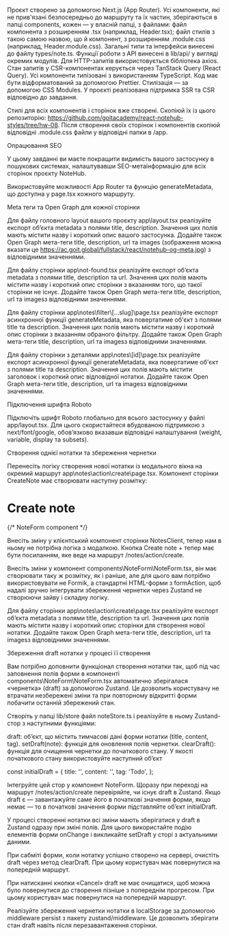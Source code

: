 Проєкт створено за допомогою Next.js (App Router).
Усі компоненти, які не прив'язані безпосередньо до маршруту та їх частин, зберігаються в папці components, кожен — у власній папці, з файлами:
файл компонента з розширенням .tsx (наприклад, Header.tsx);
файл стилів з такою самою назвою, що й компонент, з розширенням .module.css (наприклад, Header.module.css).
Загальні типи та інтерфейси винесені до файлу types/note.ts.
Функції роботи з API винесені в lib/api/ у вигляді окремих модулів.
Для HTTP-запитів використовується бібліотека axios.
Стан запитів у CSR-компонентах керується через TanStack Query (React Query).
Усі компоненти типізовані з використанням TypeScript.
Код має бути відформатований за допомогою Prettier.
Стилізація — за допомогою CSS Modules.
У проєкті реалізована підтримка SSR та CSR відповідно до завдання.

Стилі для всіх компонентів і сторінок вже створені. Скопіюй їх із цього репозиторію: https://github.com/goitacademy/react-notehub-styles/tree/hw-08. Після створення своїх сторінок і компонентів скопіюй відповідні .module.css файли у відповідні папки в /app.

Опрацювання SEO

У цьому завданні ви маєте покращити видимість вашого застосунку в пошукових системах, налаштувавши SEO-метаінформацію для всіх сторінок проєкту NoteHub.

Використовуйте можливості App Router та функцію generateMetadata, що доступна у page.tsx кожного маршруту.

Meta теги та Open Graph для кожної сторінки

Для файлу головного layout вашого проєкту app\\layout.tsx реалізуйте експорт об’єкта metadata з полями title, description. Значення цих полів мають містити назву і короткий опис вашого застосунка. Додайте також Open Graph мета-теги title, description, url та images (зображення можна вказати це https://ac.goit.global/fullstack/react/notehub-og-meta.jpg) з відповідними значеннями.

Для файлу сторінки app\\not-found.tsx реалізуйте експорт об’єкта metadata з полями title, description та url. Значення цих полів мають містити назву і короткий опис сторінки з вказанням того, що такої сторінки не існує. Додайте також Open Graph мета-теги title, description, url та imagesз відповідними значеннями.

Для файлу сторінки app\\notes\\filter\\[...slug]\\page.tsx реалізуйте експорт асинхронної функції generateMetadata, яка повертатиме об'єкт з полями title та description. Значення цих полів мають містити назву і короткий опис сторінки з вказанням обраного фільтру. Додайте також Open Graph мета-теги title, description, url та imagesз відповідними значеннями.

Для файлу сторінки з деталями app\\notes\\[id]\\page.tsx реалізуйте експорт асинхронної функції generateMetadata, яка повертатиме об'єкт з полями title та description. Значення цих полів мають містити заголовок і короткий опис відповідної нотатки. Додайте також Open Graph мета-теги title, description, url та imagesз відповідними значеннями.

Підключення шрифта Roboto

Підключіть шрифт Roboto глобально для всього застосунку у файлі app/layout.tsx. Для цього скористайтеся вбудованою підтримкою з next/font/google, обовʼязково вказавши відповідні налаштування (weight, variable, display та subsets).

Створення однієї нотатки та збереження чернетки

Перенесіть логіку створення нової нотатки із модального вікна на окремий маршрут app\\notes\\action\\create\\page.tsx. Компонент сторінки CreateNote має створювати наступну розмітку:

<main className={css.main}>
  <div className={css.container}>
    <h1 className={css.title}>Create note</h1>
	   {/* NoteForm component */}
  </div>
</main>

Внесіть зміну у клієнтський компонент сторінки NotesClient, тепер нам в ньому не потрібна логіка з модалкою. Кнопка Create note + тепер має бути посиланням, яке веде на маршрут /notes/action/create.

Внесіть зміни у компонент components\\NoteForm\\NoteForm.tsx, він має створювати таку ж розмітку, як і раніше, але для цього вам потрібно використовувати не Formik, а стандартні HTML-форми з formAction, щоб надалі зручно інтегрувати збереження чернетки через Zustand не створюючи зайву і складну логіку.

Для файлу сторінки app\\notes\\action\\create\\page.tsx реалізуйте експорт об’єкта metadata з полями title, description та url. Значення цих полів мають містити назву і короткий опис сторінки для створення нової нотатки. Додайте також Open Graph мета-теги title, description, url та imagesз відповідними значеннями.

Збереження draft нотатки у процесі її створення

Вам потрібно доповнити функціонал створення нотатки так, щоб під час заповнення полів форми в компоненті components\\NoteForm\\NoteForm.tsx автоматично зберігалася «чернетка» (draft) за допомогою Zustand. Це дозволить користувачу не втрачати незбережені зміни та при повторному відкритті форми побачити останній збережений стан.

Створіть у папці lib/store файл noteStore.ts і реалізуйте в ньому Zustand-стор з наступними функціями:

draft: об’єкт, що містить тимчасові дані форми нотатки (title, content, tag).
setDraft(note): функція для оновлення полів чернетки.
clearDraft(): функція для очищення чернетки до початкового стану. У якості початкового стану використовуйте наступний об’єкт

const initialDraft = {
title: '',
content: '',
tag: 'Todo',
};

Інтегруйте цей стор у компонент NoteForm. Щоразу при переході на маршрут /notes/action/create перевіряйте, чи існує draft в Zustand. Якщо draft є — завантажуйте саме його в початкові значення форми, якщо немає — то в початкові значення форми підставляйте об’єкт initialDraft.

У процесі створенні нотатки всі зміни мають зберігатися у draft в Zustand одразу при зміні полів. Для цього використайте подію елементів форми onChange і викликайте setDraft у сторі з актуальними даними.

При сабміті форми, коли нотатку успішно створено на сервері, очистіть draft через метод clearDraft. При цьому користувач має повернутися на попередній маршрут.

При натисканні кнопки «Cancel» draft не має очищатися, щоб можна було повернутися до створення пізніше з попереднім прогресом. При цьому користувач має повернутися на попередній маршрут.

Реалізуйте збереження чернетки нотатки в localStorage за допомогою middleware persist з пакету zustand/middleware. Це дозволить зберігати стан draft навіть після перезавантаження сторінки.
